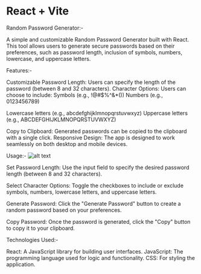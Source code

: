 # React + Vite

Random Password Generator:-

A simple and customizable Random Password Generator built with React. This tool allows users to generate secure passwords based on their preferences, such as password length, inclusion of symbols, numbers, lowercase, and uppercase letters.

Features:-

Customizable Password Length: Users can specify the length of the password (between 8 and 32 characters).
Character Options: Users can choose to include:
Symbols (e.g., !@#$%^&*())
Numbers (e.g., 0123456789)

Lowercase letters (e.g., abcdefghijklmnopqrstuvwxyz)
Uppercase letters (e.g., ABCDEFGHIJKLMNOPQRSTUVWXYZ)

Copy to Clipboard:
Generated passwords can be copied to the clipboard with a single click.
Responsive Design: The app is designed to work seamlessly on both desktop and mobile devices.

Usage:-
![alt text](<Screenshot 2025-02-11 135730.png>)

Set Password Length:
Use the input field to specify the desired password length (between 8 and 32 characters).

Select Character Options:
Toggle the checkboxes to include or exclude symbols, numbers, lowercase letters, and uppercase letters.

Generate Password:
Click the "Generate Password" button to create a random password based on your preferences.

Copy Password:
Once the password is generated, click the "Copy" button to copy it to your clipboard.

Technologies Used:-

React: A JavaScript library for building user interfaces.
JavaScript: The programming language used for logic and functionality.
CSS: For styling the application.


